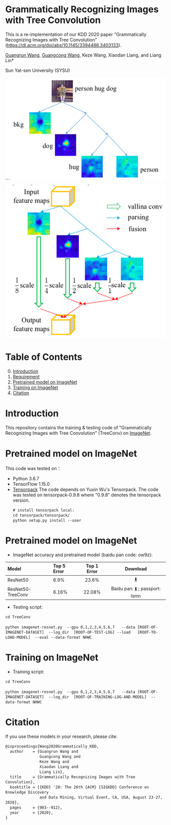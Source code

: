 # Grammatically Recognizing Images with Tree Convolution


This is a re-implementation of our KDD 2020 paper "Grammatically Recognizing Images with Tree Convolution" (https://dl.acm.org/doi/abs/10.1145/3394486.3403133).

[Guangrun Wang](https://wanggrun.github.io), [Guangcong Wang](https://wanggcong.github.io), Keze Wang, Xiaodan Liang, and Liang Lin*

Sun Yat-sen University (SYSU)


![intro](https://github.com/wanggrun/TreeConv/blob/master/images/intro1.png)


![intro](https://github.com/wanggrun/TreeConv/blob/master/images/intro2.png)






# Table of Contents
0. [Introduction](#introduction)
0. [Requirement](#Requirement)
0. [Pretrained model on ImageNet](#imagenet)
0. [Training on ImageNet](#imagenet)
0. [Citation](#citation)

# Introduction

This repository contains the training & testing code of "Grammatically Recognizing Images with Tree Convolution" (TreeConv) on [ImageNet](http://image-net.org/challenges/LSVRC/2015/).


# Pretrained model on ImageNet

This code was tested on：


+  Python 3.6.7
+ TensorFlow 1.15.0
+ [Tensorpack](https://github.com/ppwwyyxx/tensorpack)
   The code depends on Yuxin Wu's Tensorpack. The code was tested on tensorpack-0.9.8 where "0.9.8" denotes the tensorpack version.
   ```
   # install tensorpack local:
   cd tensorpack/tensorpack/
   python setup.py install --user
   ```


# Pretrained model on ImageNet

+ ImageNet accuracy and pretrained model (baidu pan code: ow9z):

| Model            | Top 5 Error | Top 1 Error | Download                                                                          |
|:-----------------|:------------|:-----------:|:---------------------------------------------------------------------------------:|
| ResNet50         | 6.9%       | 23.6%      | [:arrow_down:](http://models.tensorpack.com/ResNet/ImageNet-ResNet50.npz)         |
| ResNet50-TreeConv   | 6.16%       | 22.08%      | Baidu pan: [:arrow_down:](https://pan.baidu.com/s/1d47RCT-RrvlImbulAT9YXA) ; passport: lsmn |


+ Testing script:
```
cd TreeConv

python imagenet-resnet.py  --gpu 0,1,2,3,4,5,6,7   --data [ROOT-OF-IMAGENET-DATASET]  --log_dir  [ROOT-OF-TEST-LOG] --load   [ROOT-TO-LOAD-MODEL]  --eval --data-format NHWC
```


# Training on ImageNet


+ Training script:
```
cd TreeConv

python imagenet-resnet.py  --gpu 0,1,2,3,4,5,6,7   --data [ROOT-OF-IMAGENET-DATASET]  --log_dir  [ROOT-OF-TRAINING-LOG-AND-MODEL]  --data-format NHWC
```



# Citation

If you use these models in your research, please cite:
```
@inproceedings{Wang2020Grammatically_KDD,
  author    = {Guangrun Wang and
               Guangcong Wang and
               Keze Wang and
               Xiaodan Liang and
               Liang Lin},
  title     = {Grammatically Recognizing Images with Tree Convolution},
  booktitle = {{KDD} '20: The 26th {ACM} {SIGKDD} Conference on Knowledge Discovery
               and Data Mining, Virtual Event, CA, USA, August 23-27, 2020},
  pages     = {903--912},
  year      = {2020},
}
      
```

